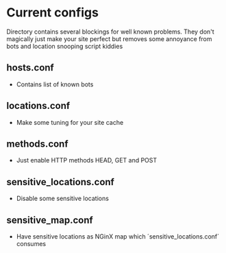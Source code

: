 # Current configs
Directory contains several blockings for well known problems.
They don't magically just make your site perfect but removes some
annoyance from bots and location snooping script kiddies

## hosts.conf
 - Contains list of known bots

## locations.conf
 - Make some tuning for your site cache

## methods.conf
 - Just enable HTTP methods HEAD, GET and POST
 
## sensitive_locations.conf
 - Disable some sensitive locations
 
## sensitive_map.conf
 - Have sensitive locations as NGinX map which ´sensitive_locations.conf´ consumes
